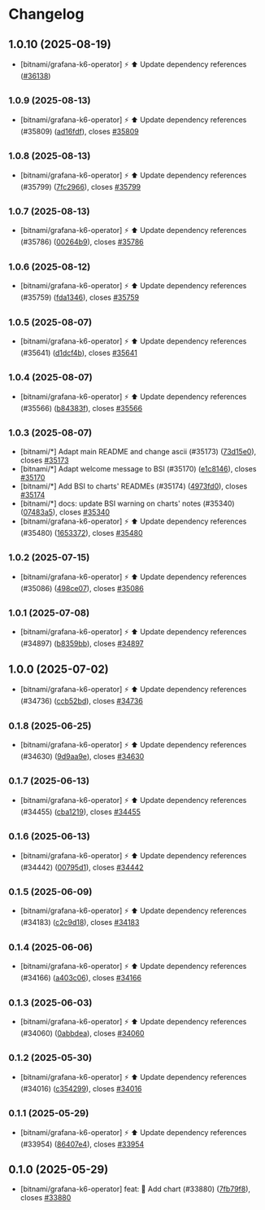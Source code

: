 # Changelog

## 1.0.10 (2025-08-19)

* [bitnami/grafana-k6-operator] :zap: :arrow_up: Update dependency references ([#36138](https://github.com/bitnami/charts/pull/36138))

## <small>1.0.9 (2025-08-13)</small>

* [bitnami/grafana-k6-operator] :zap: :arrow_up: Update dependency references (#35809) ([ad16fdf](https://github.com/bitnami/charts/commit/ad16fdfd32c127f88d134f13884365ce06b24f74)), closes [#35809](https://github.com/bitnami/charts/issues/35809)

## <small>1.0.8 (2025-08-13)</small>

* [bitnami/grafana-k6-operator] :zap: :arrow_up: Update dependency references (#35799) ([7fc2966](https://github.com/bitnami/charts/commit/7fc2966815e63efe5ad94b7e048c9b3eaa567500)), closes [#35799](https://github.com/bitnami/charts/issues/35799)

## <small>1.0.7 (2025-08-13)</small>

* [bitnami/grafana-k6-operator] :zap: :arrow_up: Update dependency references (#35786) ([00264b9](https://github.com/bitnami/charts/commit/00264b90dcfaee12f9f8fb6539baf85f070eb445)), closes [#35786](https://github.com/bitnami/charts/issues/35786)

## <small>1.0.6 (2025-08-12)</small>

* [bitnami/grafana-k6-operator] :zap: :arrow_up: Update dependency references (#35759) ([fda1346](https://github.com/bitnami/charts/commit/fda1346f13e34c152571a41ac2d2fda3c6c700a3)), closes [#35759](https://github.com/bitnami/charts/issues/35759)

## <small>1.0.5 (2025-08-07)</small>

* [bitnami/grafana-k6-operator] :zap: :arrow_up: Update dependency references (#35641) ([d1dcf4b](https://github.com/bitnami/charts/commit/d1dcf4b38aa346a65183c233ccae6e1fa655b81c)), closes [#35641](https://github.com/bitnami/charts/issues/35641)

## <small>1.0.4 (2025-08-07)</small>

* [bitnami/grafana-k6-operator] :zap: :arrow_up: Update dependency references (#35566) ([b84383f](https://github.com/bitnami/charts/commit/b84383ff992b19ae4cc1630de8e0cf9c2d6e4ae0)), closes [#35566](https://github.com/bitnami/charts/issues/35566)

## <small>1.0.3 (2025-08-07)</small>

* [bitnami/*] Adapt main README and change ascii (#35173) ([73d15e0](https://github.com/bitnami/charts/commit/73d15e03e04647efa902a1d14a09ea8657429cd0)), closes [#35173](https://github.com/bitnami/charts/issues/35173)
* [bitnami/*] Adapt welcome message to BSI (#35170) ([e1c8146](https://github.com/bitnami/charts/commit/e1c8146831516fb35de736a6f3fd10e5e7a44286)), closes [#35170](https://github.com/bitnami/charts/issues/35170)
* [bitnami/*] Add BSI to charts' READMEs (#35174) ([4973fd0](https://github.com/bitnami/charts/commit/4973fd08dd7e95398ddcc4054538023b542e19f2)), closes [#35174](https://github.com/bitnami/charts/issues/35174)
* [bitnami/*] docs: update BSI warning on charts' notes (#35340) ([07483a5](https://github.com/bitnami/charts/commit/07483a5ed964b409266dc025e4b55bf2eb0f621c)), closes [#35340](https://github.com/bitnami/charts/issues/35340)
* [bitnami/grafana-k6-operator] :zap: :arrow_up: Update dependency references (#35480) ([1653372](https://github.com/bitnami/charts/commit/165337298c876b4f05d00669ed8a7eee92f63a44)), closes [#35480](https://github.com/bitnami/charts/issues/35480)

## <small>1.0.2 (2025-07-15)</small>

* [bitnami/grafana-k6-operator] :zap: :arrow_up: Update dependency references (#35086) ([498ce07](https://github.com/bitnami/charts/commit/498ce078dac055bf37d15af0181987146fca6ec1)), closes [#35086](https://github.com/bitnami/charts/issues/35086)

## <small>1.0.1 (2025-07-08)</small>

* [bitnami/grafana-k6-operator] :zap: :arrow_up: Update dependency references (#34897) ([b8359bb](https://github.com/bitnami/charts/commit/b8359bb3de0238d85e22a34b92ff0f7aa30603cb)), closes [#34897](https://github.com/bitnami/charts/issues/34897)

## 1.0.0 (2025-07-02)

* [bitnami/grafana-k6-operator] :zap: :arrow_up: Update dependency references (#34736) ([ccb52bd](https://github.com/bitnami/charts/commit/ccb52bd3fa344dea080b3c405a1d48f99a892513)), closes [#34736](https://github.com/bitnami/charts/issues/34736)

## <small>0.1.8 (2025-06-25)</small>

* [bitnami/grafana-k6-operator] :zap: :arrow_up: Update dependency references (#34630) ([9d9aa9e](https://github.com/bitnami/charts/commit/9d9aa9e57af6a94a778c4165687daef000d6ff81)), closes [#34630](https://github.com/bitnami/charts/issues/34630)

## <small>0.1.7 (2025-06-13)</small>

* [bitnami/grafana-k6-operator] :zap: :arrow_up: Update dependency references (#34455) ([cba1219](https://github.com/bitnami/charts/commit/cba12198e47f5336c8d894d9e2eb9104e4e8a120)), closes [#34455](https://github.com/bitnami/charts/issues/34455)

## <small>0.1.6 (2025-06-13)</small>

* [bitnami/grafana-k6-operator] :zap: :arrow_up: Update dependency references (#34442) ([00795d1](https://github.com/bitnami/charts/commit/00795d11aeefa828480adb3d646e9fff10e25d5f)), closes [#34442](https://github.com/bitnami/charts/issues/34442)

## <small>0.1.5 (2025-06-09)</small>

* [bitnami/grafana-k6-operator] :zap: :arrow_up: Update dependency references (#34183) ([c2c9d18](https://github.com/bitnami/charts/commit/c2c9d18e63f3611516535a65d2ecff75af176650)), closes [#34183](https://github.com/bitnami/charts/issues/34183)

## <small>0.1.4 (2025-06-06)</small>

* [bitnami/grafana-k6-operator] :zap: :arrow_up: Update dependency references (#34166) ([a403c06](https://github.com/bitnami/charts/commit/a403c067920d8d0c27696cb500dc1b5ff68cdddb)), closes [#34166](https://github.com/bitnami/charts/issues/34166)

## <small>0.1.3 (2025-06-03)</small>

* [bitnami/grafana-k6-operator] :zap: :arrow_up: Update dependency references (#34060) ([0abbdea](https://github.com/bitnami/charts/commit/0abbdeaf446505a5576e4672429fc9a3f80368ba)), closes [#34060](https://github.com/bitnami/charts/issues/34060)

## <small>0.1.2 (2025-05-30)</small>

* [bitnami/grafana-k6-operator] :zap: :arrow_up: Update dependency references (#34016) ([c354299](https://github.com/bitnami/charts/commit/c3542997566113d6b6cab37e3ede5c9896137344)), closes [#34016](https://github.com/bitnami/charts/issues/34016)

## <small>0.1.1 (2025-05-29)</small>

* [bitnami/grafana-k6-operator] :zap: :arrow_up: Update dependency references (#33954) ([86407e4](https://github.com/bitnami/charts/commit/86407e4414ae26d85bbe51d823127e16d81e8ea2)), closes [#33954](https://github.com/bitnami/charts/issues/33954)

## 0.1.0 (2025-05-29)

* [bitnami/grafana-k6-operator] feat: :tada: Add chart (#33880) ([7fb79f8](https://github.com/bitnami/charts/commit/7fb79f857a264d5ee64c28a9902cab3c3e963541)), closes [#33880](https://github.com/bitnami/charts/issues/33880)

